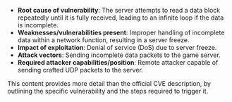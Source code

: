 - **Root cause of vulnerability**: The server attempts to read a data block repeatedly until it is fully received, leading to an infinite loop if the data is incomplete.
- **Weaknesses/vulnerabilities present**: Improper handling of incomplete data within a network function, resulting in a server freeze.
- **Impact of exploitation**: Denial of service (DoS) due to server freeze.
- **Attack vectors**: Sending incomplete data packets to the game server.
- **Required attacker capabilities/position**: Remote attacker capable of sending crafted UDP packets to the server.

This content provides more detail than the official CVE description, by outlining the specific vulnerability and the steps required to trigger it.